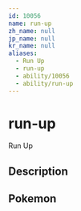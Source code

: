 ```yaml
---
id: 10056
name: run-up
zh_name: null
jp_name: null
kr_name: null
aliases:
  - Run Up
  - run-up
  - ability/10056
  - ability/run-up
---
```

# run-up

Run Up

## Description



## Pokemon



